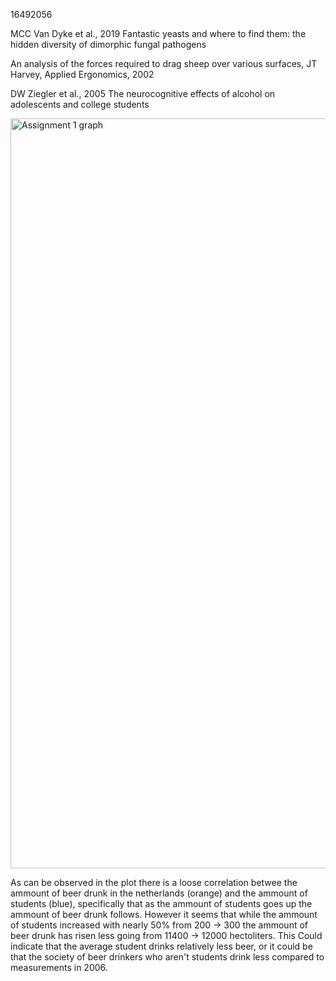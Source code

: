 16492056


MCC Van Dyke et al., 2019
Fantastic yeasts and where to find them: the hidden diversity of dimorphic fungal pathogens

An analysis of the forces required to drag sheep over various surfaces,
JT Harvey, Applied Ergonomics, 2002

DW Ziegler et al., 2005
The neurocognitive effects of alcohol on adolescents and college students


<img width="1800" height="1200" alt="Assignment 1 graph" src="https://github.com/user-attachments/assets/fb51aeeb-247a-4193-a278-85e0504e41f9" />


As can be observed in the plot there is a loose correlation betwee the ammount of beer drunk in the netherlands (orange) and the ammount of students (blue), specifically that as the ammount of students goes up the ammount of beer drunk follows. However it seems that while the ammount of students increased with nearly 50% from 200 -> 300 the ammount of beer drunk has risen less going from 11400 -> 12000 hectoliters. This Could indicate that the average student drinks relatively less beer, or it could be that the society of beer drinkers who aren't students drink less compared to measurements in 2006.



